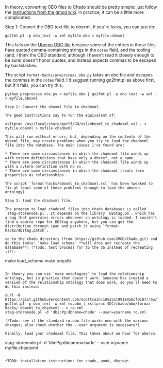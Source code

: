 In theory, converting OBO files to Chado should be pretty simple: just follow the [instructions from the gmod wiki](http://gmod.org/wiki/Load_a_custom_ontology_in_Chado). In practice, it can be a little more complicated.

Step 1: Convert the OBO text file to oboxml. If you're lucky, you can just do:
```
go2fmt.pl -p obo_text -w xml myfile.obo > myfile.oboxml
```
This fails on the [Uberon OBO file](http://ontologies.berkeleybop.org/uberon/ext.obo) because some of the entries in those files have quoted comma-containing strings in the `notes` field, and the tooling (and, I think the OBO standard, although I haven't read it closely enough to be sure) doesn't honor quotes, and instead expects commas to be escaped by backslashes.

The script `format-hacks/preprocess_obo.py` takes an obo file and escapes the commas in the `notes` field. I'd suggest running go2fmt.pl as above first, but if it fails, you can try this:
```
python preprocess_obo.py < myfile.obo | go2fmt.pl -p obo_text -w xml - > myfile.oboxml

Step 2: Convert the oboxml file to chadoxml.

The gmod instructions say to run the equivalent of:

xsltproc /usr/local/share/perl5/GO/xsl/oboxml_to_chadoxml.xsl - < myfile.oboxml > myfile.chadoxml

This will run without errors, but, depending on the contents of the oboxml file, may create problems when you try to load the chadoxml file into the database. The main issues I've found are:

* There are some circumstances in which the chadoxml file winds up with cvterm definitions that have only a dbxref, not a name.
* There are some circumstances in which the chadoxml file winds up with a cvterm definition with no cv.
* There are some circumstances in which the chadoxml treats term properties as relationships

The script `format-hacks/oboxml_to_chadoxml.xsl` has been tweaked to fix at least some of these problems (enough to load the uberon ontology).

Step 3: load the chadoxml file.

The program to load chadoxml files into chado databases is called `stag-storenode.pl`. It depends on the library `DBStag.pm`, which has a bug that generates errors whenever an ontology is loaded. I couldn't find a source repo for DBStag anywhere, but you can get the distribution through cpan and patch it using `format-hacks/dbstag.patch`.

cd to the chado directory (from https://github.com/GMOD/Chado.git) and do this (note: `make load_schema` **will drop and recreate the database**) (*Todo: test process for to the db instead of recreating it*):

```
make load_schema
make prepdb
```

In theory you can use `make ontologies` to load the relationship ontology, but in practice that doesn't work. Someone has created a version of the relationship ontology that does work, so you'll need to do this instead:

curl -O https://gist.githubusercontent.com/scottcain/10e255c991a41bcf0187/raw/7faba8c6f26766f5a686eb681f5cb2f48e49b78a/ro.obo
go2fmt.pl -p obo_text -w xml ro.obo | xsltproc $DC/chado/obo/format-hacks/ oboxml_to_chadoxml - > ro.xml
stag-storenode.pl -d 'dbi:Pg:dbname=chado' --user=yourname ro.xml

(*Todo: see if the standard ro.obo file works now with the various changes; also check whether the --user argument is necessary*)

Finally, load your chadoxml file. This takes about an hour for uberon.

```
stag-storenode.pl -d 'dbi:Pg:dbname=chado' --user myname myfile.chadoxml
```

*TODO: installation instructions for chado, gmod, dbstag*





